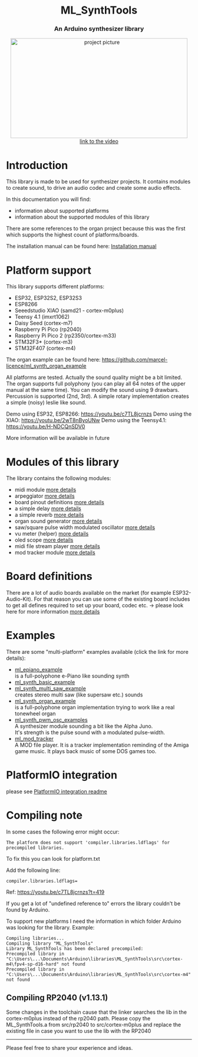 <h1 align="center">ML_SynthTools</h1>
<h3 align="center">An Arduino synthesizer library</h3>  
<p align="center"> 
  <img src="extras/splash.jpg" alt="project picture" width="480px" height="270px"><br>
  <a href="https://youtu.be/9AHQ4mQrjE8">link to the video</a>
</p>


# Introduction

This library is made to be used for synthesizer projects. It contains modules to create sound, to drive an audio codec and create some audio effects. 

In this documentation you will find:
- information about supported platforms
- information about the supported modules of this library

There are some references to the organ project because this was the first which supports the highest count of platforms/boards.

The installation manual can be found here: <a href="extras/install.md">Installation manual</a>

# Platform support

This library supports different platforms:
- ESP32, ESP32S2, ESP32S3
- ESP8266
- Seeedstudio XIAO (samd21 - cortex-m0plus)
- Teensy 4.1 (imxrt1062)
- Daisy Seed (cortex-m7)
- Raspberry Pi Pico (rp2040)
- Raspberry Pi Pico 2 (rp2350/cortex-m33)
- STM32F3* (cortex-m3)
- STM32F407 (cortex-m4)

The organ example can be found here: https://github.com/marcel-licence/ml_synth_organ_example

All platforms are tested. Actually the sound quality might be a bit limited.
The organ supports full polyphony (you can play all 64 notes of the upper manual at the same time).
You can modify the sound using 9 drawbars.
Percussion is supported (2nd, 3rd).
A simple rotary implementation creates a simple (noisy) leslie like sound.

Demo using ESP32, ESP8266: https://youtu.be/c7TL8jcrnzs
Demo using the XIAO: https://youtu.be/2wT8nByoUNw
Demo using the Teensy4.1: https://youtu.be/H-NDCQnSDV0

More information will be available in future


# Modules of this library

The library contains the following modules:
- midi module <a href="extras/midi_input.md">more details</a>
- arpeggiator <a href="extras/ml_arp.md">more details</a>
- board pinout definitions <a href="extras/ml_boards.md">more details</a>
- a simple delay <a href="extras/ml_delay.md">more details</a>
- a simple reverb [more details](extras/ml_reverb.md)
- organ sound generator <a href="extras/ml_organ.md">more details</a>
- saw/square pulse width modulated oscillator <a href="extras/ml_oscillator.md">more details</a>
- vu meter (helper) <a href="extras/ml_vu_meter.md">more details</a>
- oled scope <a href="extras/ml_scope.md">more details</a>
- midi file stream player <a href="extras/ml_midi_file_stream.md">more details</a>
- mod tracker module <a href="extras/ml_mod_tracker.md">more details</a>


# Board definitions

There are a lot of audio boards available on the market (for example ESP32-Audio-Kit).
For that reason you can use some of the existing board includes to get all defines
required to set up your board, codec etc.
-> please look here for more information <a href="extras/ml_board.md">more details</a>


# Examples

There are some "multi-platform" examples available (click the link for more details):
- <a href="https://github.com/marcel-licence/ml_epiano_example">ml_epiano_example</a><br> is a full-polyphone e-Piano like sounding synth<br>
- <a href="https://github.com/marcel-licence/ml_synth_basic_example">ml_synth_basic_example</a><br>
- <a href="https://github.com/marcel-licence/ml_synth_multi_saw_example">ml_synth_multi_saw_example</a><br>creates stereo multi saw (like supersaw etc.) sounds<br>
- <a href="https://github.com/marcel-licence/ml_synth_organ_example">ml_synth_organ_example</a><br>is a full-polyphone organ implementation trying to work like a real tonewheel organ<br>
- <a href="https://github.com/marcel-licence/ml_synth_pwm_osc_example">ml_synth_pwm_osc_examples</a><br>A synthesizer module sounding a bit like the Alpha Juno.<br>It's strength is the pulse sound with a modulated pulse-width.<br>
- <a href="https://github.com/marcel-licence/ml_mod_tracker">ml_mod_tracker</a><br>A MOD file player. It is a tracker implementation reminding of the Amiga game music. It plays back music of some DOS games too.<br>

# PlatformIO integration

please see <a href="extras/platformIO_integration.md">PlatformIO integration readme</a>

# Compiling note

In some cases the following error might occur: 
	
	The platform does not support 'compiler.libraries.ldflags' for precompiled libraries.
	
To fix this you can look for platform.txt

Add the following line: 

	compiler.libraries.ldflags=
	
Ref: https://youtu.be/c7TL8jcrnzs?t=419
	
If you get a lot of "undefined reference to" errors the library couldn't be found by Arduino.

To support new platforms I need the information in which folder Arduino was looking for the library. 
Example:

	Compiling libraries...
	Compiling library "ML_SynthTools"
	Library ML_SynthTools has been declared precompiled:
	Precompiled library in "C:\Users\...\Documents\Arduino\libraries\ML_SynthTools\src\cortex-m4\fpv4-sp-d16-hard" not found
	Precompiled library in "C:\Users\...\Documents\Arduino\libraries\ML_SynthTools\src\cortex-m4" not found

## Compiling RP2040 (v1.13.1)

Some changes in the toolchain cause that the linker searches the lib in the cortex-m0plus instead of the rp2040 path. Please copy the ML_SynthTools.a from src/rp2040 to src/cortex-m0plus and replace the existing file in case you want to use the lib with the RP2040

---

Please feel free to share your experience and ideas. 

